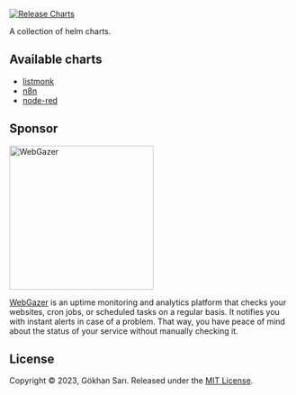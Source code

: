[![Release Charts](https://github.com/th0th/helm-charts/actions/workflows/release.yml/badge.svg)](https://github.com/th0th/helm-charts/actions/workflows/release.yml)

A collection of helm charts.

## Available charts

* [listmonk](./charts/listmonk)
* [n8n](./charts/n8n)
* [node-red](./charts/node-red)

## Sponsor

[<img alt="WebGazer" src="https://github.com/th0th/helm-charts/assets/698079/04756222-ece9-4b79-abc9-e8ceaf1d92c7" width="256" />](https://www.webgazer.io/?utm_source=github&utm_campaign=helm-charts&utm_term=visual)

[WebGazer](https://www.webgazer.io/?utm_source=github&utm_campaign=helm-charts) is an uptime monitoring
and analytics platform that checks your websites, cron jobs, or scheduled tasks on a regular basis. It notifies you with instant alerts
in case of a problem. That way, you have peace of mind about the status of your service without manually checking it.

## License

Copyright © 2023, Gökhan Sarı. Released under the [MIT License](LICENSE).
